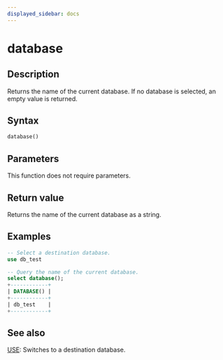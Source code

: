 ```yaml
---
displayed_sidebar: docs
---
```


# database

## Description

Returns the name of the current database. If no database is selected, an empty value is returned.

## Syntax

```Haskell
database()
```

## Parameters

This function does not require parameters.

## Return value

Returns the name of the current database as a string.

## Examples

```sql
-- Select a destination database.
use db_test

-- Query the name of the current database.
select database();
+------------+
| DATABASE() |
+------------+
| db_test    |
+------------+
```

## See also

[USE](../../sql-statements/Database/USE.md): Switches to a destination database.
